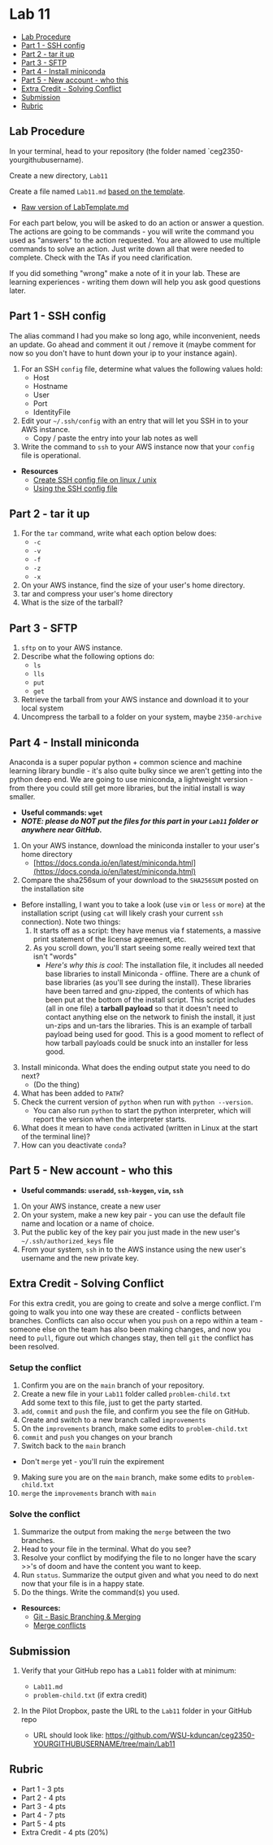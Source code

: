 # Lab 11

- [Lab Procedure](#Lab-Procedure)
- [Part 1 - SSH config](#Part-1---SSH-config)
- [Part 2 - tar it up](##Part-2---tar-it-up)
- [Part 3 - SFTP](##Part-3---SFTP)
- [Part 4 - Install miniconda](##Part-4---Install-miniconda)
- [Part 5 - New account - who this](##Part-5---New-account---who-this)
- [Extra Credit - Solving Conflict](##Extra-Credit---Solving-Conflict)
- [Submission](#Submission)
- [Rubric](#Rubric)

## Lab Procedure

In your terminal, head to your repository (the folder named `ceg2350-yourgithubusername).

Create a new directory, `Lab11`

Create a file named `Lab11.md` [based on the template](LabTemplate.md).

- [Raw version of LabTemplate.md](https://raw.githubusercontent.com/pattonsgirl/Fall2021-CEG2350/main/Labs/Lab11/LabTemplate.md)

For each part below, you will be asked to do an action or answer a question. The actions are going to be commands - you will write the command you used as "answers" to the action requested. You are allowed to use multiple commands to solve an action. Just write down all that were needed to complete. Check with the TAs if you need clarification.

If you did something "wrong" make a note of it in your lab. These are learning experiences - writing them down will help you ask good questions later.

## Part 1 - SSH config

The alias command I had you make so long ago, while inconvenient, needs an update. Go ahead and comment it out / remove it (maybe comment for now so you don't have to hunt down your ip to your instance again).

1. For an SSH `config` file, determine what values the following values hold:
   - Host
   - Hostname
   - User
   - Port
   - IdentityFile
2. Edit your `~/.ssh/config` with an entry that will let you SSH in to your AWS instance.
   - Copy / paste the entry into your lab notes as well
3. Write the command to `ssh` to your AWS instance now that your `config` file is operational.

- **Resources**
  - [Create SSH config file on linux / unix](https://www.cyberciti.biz/faq/create-ssh-config-file-on-linux-unix/)
  - [Using the SSH config file](https://linuxize.com/post/using-the-ssh-config-file/)

## Part 2 - tar it up

1. For the `tar` command, write what each option below does:
   - `-c`
   - `-v`
   - `-f`
   - `-z`
   - `-x`
2. On your AWS instance, find the size of your user's home directory.
3. tar and compress your user's home directory
4. What is the size of the tarball?

## Part 3 - SFTP

1. `sftp` on to your AWS instance.
2. Describe what the following options do:
   - `ls`
   - `lls`
   - `put`
   - `get`
3. Retrieve the tarball from your AWS instance and download it to your local system
4. Uncompress the tarball to a folder on your system, maybe `2350-archive`

## Part 4 - Install miniconda

Anaconda is a super popular python + common science and machine learning library bundle - it's also quite bulky since we aren't getting into the python deep end. We are going to use miniconda, a lightweight version - from there you could still get more libraries, but the initial install is way smaller.

- **Useful commands: `wget`**
- **_NOTE: please do NOT put the files for this part in your `Lab11` folder or anywhere near GitHub._**

1. On your AWS instance, download the miniconda installer to your user's home directory
   - [https://docs.conda.io/en/latest/miniconda.html](https://docs.conda.io/en/latest/miniconda.html)
2. Compare the sha256sum of your download to the `SHA256SUM` posted on the installation site

- Before installing, I want you to take a look (use `vim` or `less` or `more`) at the installation script (using `cat` will likely crash your current `ssh` connection). Note two things:
  1.  It starts off as a script: they have menus via f statements, a massive print statement of the license agreement, etc.
  2.  As you scroll down, you'll start seeing some really weired text that isn't "words"
      - _Here's why this is cool_: The installation file, it includes all needed base libraries to install Miniconda - offline. There are a chunk of base libraries (as you'll see during the install). These libraries have been tarred and gnu-zipped, the contents of which has been put at the bottom of the install script. This script includes (all in one file) a **tarball payload** so that it doesn't need to contact anything else on the network to finish the install, it just un-zips and un-tars the libraries. This is an example of tarball payload being used for good. This is a good moment to reflect of how tarball payloads could be snuck into an installer for less good.

3. Install miniconda. What does the ending output state you need to do next?
   - (Do the thing)
4. What has been added to `PATH`?
5. Check the current version of `python` when run with `python --version`.
   - You can also run `python` to start the python interpreter, which will report the version when the interpreter starts.
6. What does it mean to have `conda` activated (written in Linux at the start of the terminal line)?
7. How can you deactivate `conda`?

## Part 5 - New account - who this

- **Useful commands: `useradd`, `ssh-keygen`, `vim`, `ssh`**

1. On your AWS instance, create a new user
2. On your system, make a new key pair - you can use the default file name and location or a name of choice.
3. Put the public key of the key pair you just made in the new user's `~/.ssh/authorized_keys` file
4. From your system, `ssh` in to the AWS instance using the new user's username and the new private key.

## Extra Credit - Solving Conflict

For this extra credit, you are going to create and solve a merge conflict. I'm going to walk you into one way these are created - conflicts between branches. Conflicts can also occur when you `push` on a repo within a team - someone else on the team has also been making changes, and now you need to `pull`, figure out which changes stay, then tell `git` the conflict has been resolved.

### Setup the conflict

1. Confirm you are on the `main` branch of your repository.
2. Create a new file in your `Lab11` folder called `problem-child.txt`  
   Add some text to this file, just to get the party started.
3. `add`, `commit` and `push` the file, and confirm you see the file on GitHub.
4. Create and switch to a new branch called `improvements`
5. On the `improvements` branch, make some edits to `problem-child.txt`
6. `commit` and `push` you changes on your branch
7. Switch back to the `main` branch

- Don't `merge` yet - you'll ruin the expirement

9. Making sure you are on the `main` branch, make some edits to `problem-child.txt`
10. `merge` the `improvements` branch with `main`

### Solve the conflict

1. Summarize the output from making the `merge` between the two branches.
2. Head to your file in the terminal. What do you see?
3. Resolve your conflict by modifying the file to no longer have the scary >>'s of doom and have the content you want to keep.
4. Run `status`. Summarize the output given and what you need to do next now that your file is in a happy state.
5. Do the things. Write the command(s) you used.

- **Resources:**
  - [Git - Basic Branching & Merging](https://git-scm.com/book/en/v2/Git-Branching-Basic-Branching-and-Merging)
  - [Merge conflicts](https://www.atlassian.com/git/tutorials/using-branches/merge-conflicts)

## Submission

1. Verify that your GitHub repo has a `Lab11` folder with at minimum:

   - `Lab11.md`
   - `problem-child.txt` (if extra credit)

2. In the Pilot Dropbox, paste the URL to the `Lab11` folder in your GitHub repo
   - URL should look like: https://github.com/WSU-kduncan/ceg2350-YOURGITHUBUSERNAME/tree/main/Lab11

## Rubric

- Part 1 - 3 pts
- Part 2 - 4 pts
- Part 3 - 4 pts
- Part 4 - 7 pts
- Part 5 - 4 pts
- Extra Credit - 4 pts (20%)
